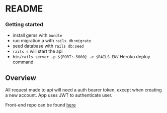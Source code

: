 # README

### Getting started

- install gems with `bundle`
- run migration a with `rails db:migrate`
- seed database with `rails db:seed`
- `rails s` will start the api
- `bin/rails server -p ${PORT:-5000} -e $RAILS_ENV` Heroku deploy command

## Overview

All request made to api will need a auth bearer token, except when creating a new account. App uses JWT to authenticate user.

Front-end repo can be found [here](https://github.com/chrislemus/service-field-crm)
